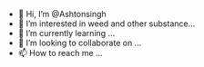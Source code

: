 - 👋 Hi, I’m @Ashtonsingh
- 👀 I’m interested in weed and other substance...
- 🌱 I’m currently learning ...
- 💞️ I’m looking to collaborate on ...
- 📫 How to reach me ...

<!---
Ashtonsingh/Ashtonsingh is a ✨ special ✨ repository because its `README.md` (this file) appears on your GitHub profile.
You can click the Preview link to take a look at your changes.
--->
